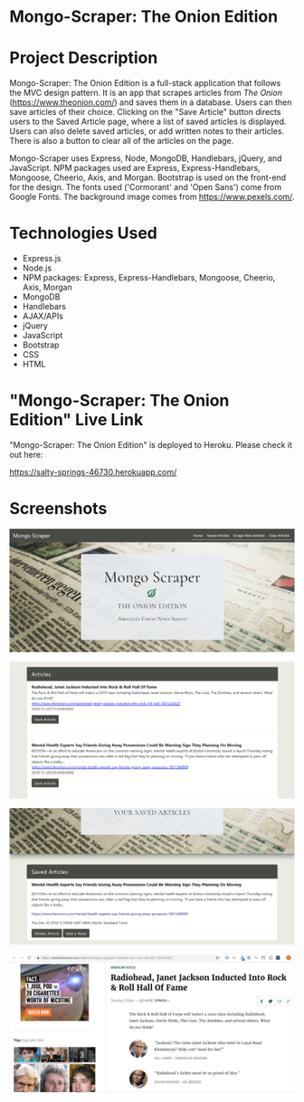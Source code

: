 # Mongo-Scraper: The Onion Edition

# Project Description

Mongo-Scraper: The Onion Edition is a full-stack application that follows the MVC design pattern. It is an app that scrapes articles from *The Onion* (https://www.theonion.com/) and saves them in a database. Users can then save articles of their choice. Clicking on the "Save Article" button directs users to the Saved Article page, where a list of saved articles is displayed. Users can also delete saved articles, or add written notes to their articles. There is also a button to clear all of the articles on the page.

Mongo-Scraper uses Express, Node, MongoDB, Handlebars, jQuery, and JavaScript. NPM packages used are Express, Express-Handlebars, Mongoose, Cheerio, Axis, and Morgan. Bootstrap is used on the front-end for the design. The fonts used ('Cormorant' and 'Open Sans') come from Google Fonts. The background image comes from https://www.pexels.com/.

# Technologies Used

* Express.js
* Node.js
* NPM packages: Express, Express-Handlebars, Mongoose, Cheerio, Axis, Morgan
* MongoDB
* Handlebars
* AJAX/APIs
* jQuery
* JavaScript
* Bootstrap
* CSS
* HTML

# "Mongo-Scraper: The Onion Edition" Live Link

"Mongo-Scraper: The Onion Edition" is deployed to Heroku. Please check it out here:

https://salty-springs-46730.herokuapp.com/

# Screenshots

![Screenshot 01](screenshots/mongoScraper-screenshot01.jpg "Home Page")

![Screenshot 01](screenshots/mongoScraper-screenshot02.png "List of Scraped Articles")

![Screenshot 01](screenshots/mongoScraper-screenshot03.jpg "Saved Articles")

![Screenshot 01](screenshots/mongoScraper-screenshot04.png "The Onion sample page")
